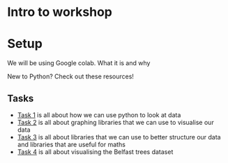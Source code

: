 # Intro to workshop

# Setup
We will be using Google colab. 
What it is and why

New to Python? Check out these resources!


## Tasks
* [Task 1](task_001.md) is all about how we can use python to look at data
* [Task 2](task_002.md) is all about graphing libraries that we can use to visualise our data
* [Task 3](task_003.md) is all about libraries that we can use to better structure our data and libraries that are useful for maths
* [Task 4](task_004.md) is all about visualising the Belfast trees dataset
